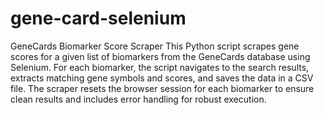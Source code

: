 # gene-card-selenium
GeneCards Biomarker Score Scraper
This Python script scrapes gene scores for a given list of biomarkers from the GeneCards database using Selenium. For each biomarker, the script navigates to the search results, extracts matching gene symbols and scores, and saves the data in a CSV file. The scraper resets the browser session for each biomarker to ensure clean results and includes error handling for robust execution.
